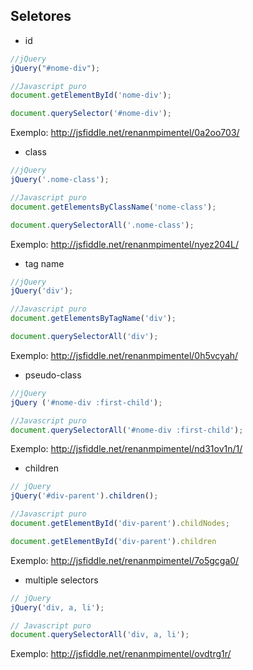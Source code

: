 ## Seletores

- id
    
```javascript
//jQuery
jQuery("#nome-div");

//Javascript puro
document.getElementById('nome-div');

document.querySelector('#nome-div');
```
Exemplo: http://jsfiddle.net/renanmpimentel/0a2oo703/

- class
```javascript
//jQuery
jQuery('.nome-class');

//Javascript puro
document.getElementsByClassName('nome-class');     

document.querySelectorAll('.nome-class');
```
Exemplo: http://jsfiddle.net/renanmpimentel/nyez204L/

- tag name
```javascript
//jQuery
jQuery('div');

//Javascript puro
document.getElementsByTagName('div'); 

document.querySelectorAll('div');
```

Exemplo:  http://jsfiddle.net/renanmpimentel/0h5vcyah/

- pseudo-class

```javascript
//jQuery
jQuery ('#nome-div :first-child');

//Javascript puro
document.querySelectorAll('#nome-div :first-child');
```

Exemplo: http://jsfiddle.net/renanmpimentel/nd31ov1n/1/

- children

```javascript
// jQuery
jQuery('#div-parent').children();

//Javascript puro
document.getElementById('div-parent').childNodes;

document.getElementById('div-parent').children
```

Exemplo: http://jsfiddle.net/renanmpimentel/7o5gcga0/

- multiple selectors

```javascript
// jQuery
jQuery('div, a, li');

// Javascript puro
document.querySelectorAll('div, a, li');
```

Exemplo: http://jsfiddle.net/renanmpimentel/ovdtrg1r/
